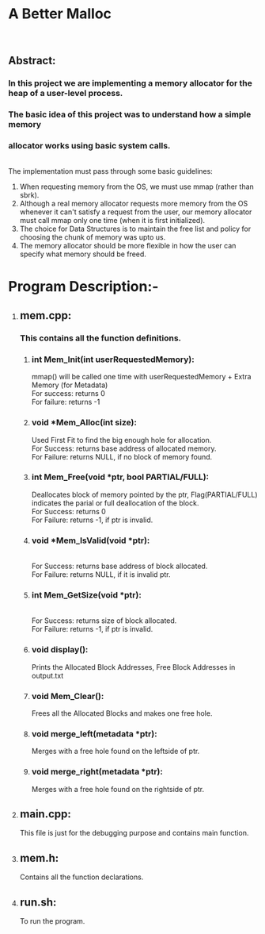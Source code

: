 # A Better Malloc
<br>

## Abstract:
### In this project we are implementing a memory allocator for the heap of a user-level process.
### The basic idea of this project was to understand how a simple memory
### allocator works using basic system calls.
 <br> The implementation must pass through some basic guidelines:
1) When requesting memory from the OS, we must use mmap (rather than sbrk).
2) Although a real memory allocator requests more memory from the OS whenever it
can't satisfy a request from the user, our memory allocator must call mmap only one
time (when it is first initialized).
3) The choice for Data Structures is to maintain the free list and policy for choosing the
chunk of memory was upto us.
4) The memory allocator should be more flexible in how the user can specify what
memory should be freed.

# Program Description:-

1. ## mem.cpp:
    ### This contains all the function definitions.
    1. ### int Mem_Init(int userRequestedMemory):
        mmap() will be called one time with userRequestedMemory + Extra Memory (for Metadata)
        <br>For success: returns 0
        <br>For failure: returns -1  
    2. ### void *Mem_Alloc(int size):
        Used First Fit to find the big enough hole for allocation.
        <br>For Success: returns base address of allocated memory.
        <br>For Failure: returns NULL, if no block of memory found.
    3. ### int Mem_Free(void *ptr, bool PARTIAL/FULL):
        Deallocates block of memory pointed by the ptr, Flag(PARTIAL/FULL) indicates the parial or full deallocation of the block.
        <br>For Success: returns 0
        <br>For Failure: returns -1, if ptr is invalid.
    4. ### void *Mem_IsValid(void *ptr):
        <br>For Success: returns base address of block allocated.
        <br>For Failure: returns NULL, if it is invalid ptr.
    5. ### int Mem_GetSize(void *ptr):
        <br>For Success: returns size of block allocated.
        <br>For Failure: returns -1, if ptr is invalid.
    6. ### void display():
        Prints the Allocated Block Addresses, Free Block Addresses in output.txt
    7. ### void Mem_Clear():
        Frees all the Allocated Blocks and makes one free hole.
    8. ### void merge_left(metadata *ptr):
        Merges with a free hole found on the leftside of ptr.
    9. ### void merge_right(metadata *ptr):  
        Merges with a free hole found on the rightside of ptr.

2. ## main.cpp:
     This file is just for the debugging purpose and contains main function.
3. ## mem.h:
     Contains all the function declarations.
4. ## run.sh:
    To run the program. 